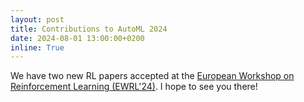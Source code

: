 ```yaml
---
layout: post
title: Contributions to AutoML 2024
date: 2024-08-01 13:00:00+0200
inline: True
---
```


We have two new RL papers accepted at the [European Workshop on Reinforcement Learning (EWRL'24)](https://ewrl.wordpress.com/ewrl17-2024/). I hope to see you there!
